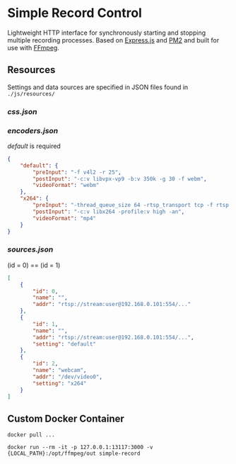 # Simple Record Control
Lightweight HTTP interface for synchronously starting and stopping multiple recording processes. Based on [Express.js](https://expressjs.com/) and [PM2](http://pm2.keymetrics.io/) and built for use with [FFmpeg](https://ffmpeg.org/).

## Resources
Settings and data sources are specified in JSON files found in `./js/resources/`

### *css.json*

### *encoders.json*
*default* is required
```json
{
    "default": {
        "preInput": "-f v4l2 -r 25",
        "postInput": "-c:v libvpx-vp9 -b:v 350k -g 30 -f webm",
        "videoFormat": "webm"
    },
    "x264": {
        "preInput": "-thread_queue_size 64 -rtsp_transport tcp -f rtsp -r 25",
        "postInput": "-c:v libx264 -profile:v high -an",
        "videoFormat": "mp4"
    }
}
```

### *sources.json*
(id = 0) == (id = 1)
```json
[
    {
        "id": 0,
        "name": "",
        "addr": "rtsp://stream:user@192.168.0.101:554/..."
    },
    {
        "id": 1,
        "name": "",
        "addr": "rtsp://stream:user@192.168.0.101:554/...",
        "setting": "default"
    },
    {
        "id": 2,
        "name": "webcam",
        "addr": "/dev/video0",
        "setting": "x264"
    }
]
```

## Custom Docker Container
```docker
docker pull ...

docker run --rm -it -p 127.0.0.1:13117:3000 -v {LOCAL_PATH}:/opt/ffmpeg/out simple-record
```